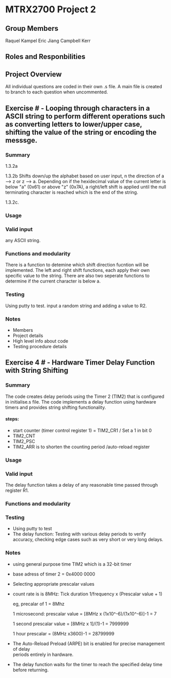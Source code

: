 # MTRX2700 Project 2

## Group Members
Raquel Kampel
Eric Jiang
Campbell Kerr

## Roles and Responbilities


## Project Overview
All individual questions are coded in their own .s file. A main file is created to branch to each question when uncommented. 

## Exercise # - Looping through characters in a ASCII string to perform different operations such as converting letters to lower/upper case, shifting the value of the string or encoding the messsge. 

### Summary
1.3.2a 

1.3.2b Shifts down/up the alphabet based on user input, n the direction of a --> z or z --> a. Depending on if the hexidecimal value of the current letter is below "a" (0x61) or above "z" (0x7A), a right/left shift is applied until the null terminating character is reached which is the end of the string.

1.3.2c. 
### Usage

### Valid input
any ASCII string. 

### Functions and modularity
There is a function to detemine which shift direction fucntion will be implemented. 
The left and right shift functions, each apply their own specific value to the string. There are also two seperate functions to determine if the current character is below a. 

### Testing
Using putty to test. 
input a random string and adding a value to R2. 

### Notes
- Members
- Project details
- High level info about code
- Testing procedure details

## Exercise 4 # - Hardware Timer Delay Function with String Shifting

### Summary
The code creates delay periods using the Timer 2 (TIM2) that is configured in initialise.s file. The code implements a delay function using hardware timers and provides string shifting functionality.
#### steps:
 - start counter (timer control register 1) = TIM2_CR1 / Set a 1 in bit 0
 - TIM2_CNT
 - TIM2_PSC
 - TIM2_ARR is to shorten the counting period /auto-reload register


### Usage

### Valid input
The delay function takes a delay of any reasonable time passed through register R1.
### Functions and modularity

### Testing
 - Using putty to test
 - The delay function: Testing with various delay periods to verify accuracy, checking edge cases such as very short or very long delays.

### Notes
- using general purpose time TIM2 which is a 32-bit timer
- base adress of timer 2 = 0x4000 0000

- Selecting appropriate prescalar values
- count rate is is 8MHz:
  Tick duration 1/frequency x (Prescalar value + 1)
  
  eg, precalar of 1 = 8Mhz
  
  1 microsecond:
  prescalar value = [8MHz x (1x10^-6)/(1x10^-6)]-1 = 7

  1 second
  prescalar value = [8MHz x 1]/(1)-1 = 7999999

  1 hour
  prescalar = (8MHz x3600)-1 = 28799999

 - The Auto-Reload Preload (ARPE) bit is enabled for precise management of delay    
   periods entirely in hardware.
 - The delay function waits for the timer to reach the specified delay time before 
   returning.
  
